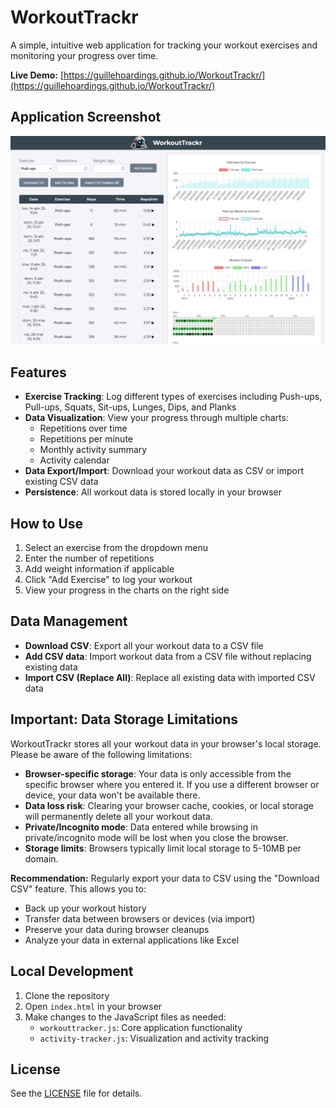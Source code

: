 # WorkoutTrackr

A simple, intuitive web application for tracking your workout exercises and monitoring your progress over time.

**Live Demo:** [https://guillehoardings.github.io/WorkoutTrackr/](https://guillehoardings.github.io/WorkoutTrackr/)

## Application Screenshot

![WorkoutTrackr Screenshot](screenshot.png)

## Features

- **Exercise Tracking**: Log different types of exercises including Push-ups, Pull-ups, Squats, Sit-ups, Lunges, Dips, and Planks
- **Data Visualization**: View your progress through multiple charts:
  - Repetitions over time
  - Repetitions per minute
  - Monthly activity summary
  - Activity calendar
- **Data Export/Import**: Download your workout data as CSV or import existing CSV data
- **Persistence**: All workout data is stored locally in your browser

## How to Use

1. Select an exercise from the dropdown menu
2. Enter the number of repetitions 
3. Add weight information if applicable
4. Click "Add Exercise" to log your workout
5. View your progress in the charts on the right side

## Data Management

- **Download CSV**: Export all your workout data to a CSV file
- **Add CSV data**: Import workout data from a CSV file without replacing existing data
- **Import CSV (Replace All)**: Replace all existing data with imported CSV data

## Important: Data Storage Limitations

WorkoutTrackr stores all your workout data in your browser's local storage. Please be aware of the following limitations:

- **Browser-specific storage**: Your data is only accessible from the specific browser where you entered it. If you use a different browser or device, your data won't be available there.
- **Data loss risk**: Clearing your browser cache, cookies, or local storage will permanently delete all your workout data.
- **Private/Incognito mode**: Data entered while browsing in private/incognito mode will be lost when you close the browser.
- **Storage limits**: Browsers typically limit local storage to 5-10MB per domain.

**Recommendation:** Regularly export your data to CSV using the "Download CSV" feature. This allows you to:
- Back up your workout history
- Transfer data between browsers or devices (via import)
- Preserve your data during browser cleanups
- Analyze your data in external applications like Excel

## Local Development

1. Clone the repository
2. Open `index.html` in your browser
3. Make changes to the JavaScript files as needed:
   - `workouttracker.js`: Core application functionality
   - `activity-tracker.js`: Visualization and activity tracking

## License

See the [LICENSE](LICENSE) file for details.